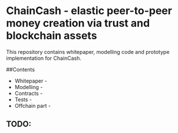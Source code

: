 # ChainCash - elastic peer-to-peer money creation via trust and blockchain assets

This repository contains whitepaper, modelling code and prototype implementation for 
ChainCash. 

##Contents

* Whitepaper - 
* Modelling -
* Contracts - 
* Tests -
* Offchain part - 


## TODO: 